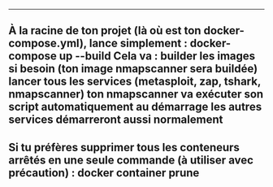 ----------------------------------------------------------------------------------------------------------------
À la racine de ton projet (là où est ton docker-compose.yml), lance simplement :
docker-compose up --build
Cela va :
    builder les images si besoin (ton image nmapscanner sera buildée)
    lancer tous les services (metasploit, zap, tshark, nmapscanner)
    ton nmapscanner va exécuter son script automatiquement au démarrage
    les autres services démarreront aussi normalement
----------------------------------------------------------------------------------------------------------------
Si tu préfères supprimer tous les conteneurs arrêtés en une seule commande (à utiliser avec précaution) :
docker container prune
----------------------------------------------------------------------------------------------------------------
